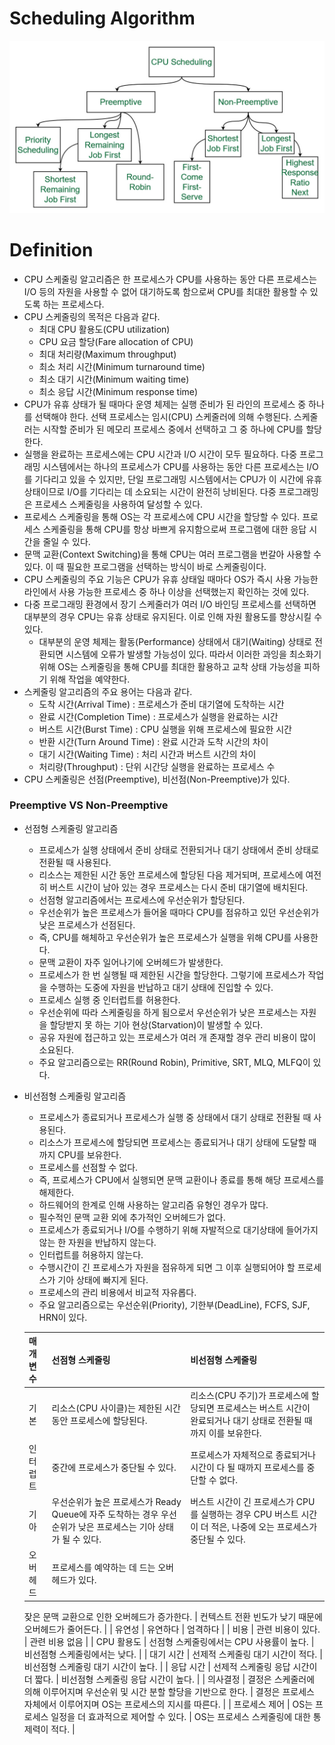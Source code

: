 # Scheduling Algorithm

![Untitled](Scheduling_Algorithm/Untitled.png)

# Definition

- CPU 스케줄링 알고리즘은 한 프로세스가 CPU를 사용하는 동안 다른 프로세스는 I/O 등의 자원을 사용할 수 없어 대기하도록 함으로써 CPU를 최대한 활용할 수 있도록 하는 프로세스다.
- CPU 스케줄링의 목적은 다음과 같다.
    - 최대 CPU 활용도(CPU utilization)
    - CPU 요금 할당(Fare allocation of CPU)
    - 최대 처리량(Maximum throughput)
    - 최소 처리 시간(Minimum turnaround time)
    - 최소 대기 시간(Minimum waiting time)
    - 최소 응답 시간(Minimum response time)
- CPU가 유휴 상태가 될 때마다 운영 체제는 실행 준비가 된 라인의 프로세스 중 하나를 선택해야 한다. 선택 프로세스는 임시(CPU) 스케줄러에 의해 수행된다. 스케줄러는 시작할 준비가 된 메모리 프로세스 중에서 선택하고 그 중 하나에 CPU를 할당한다.
- 실행을 완료하는 프로세스에는 CPU 시간과 I/O 시간이 모두 필요하다. 다중 프로그래밍 시스템에서는 하나의 프로세스가 CPU를 사용하는 동안 다른 프로세스는 I/O를 기다리고 있을 수 있지만, 단일 프로그래밍 시스템에서는 CPU가 이 시간에 유휴 상태이므로 I/O를 기다리는 데 소요되는 시간이 완전히 낭비된다. 다중 프로그래밍은 프로세스 스케줄링을 사용하여 달성할 수 있다.
- 프로세스 스케줄링을 통해 OS는 각 프로세스에 CPU 시간을 할당할 수 있다. 프로세스 스케줄링을 통해 CPU를 항상 바쁘게 유지함으로써 프로그램에 대한 응답 시간을 줄일 수 있다.
- 문맥 교환(Context Switching)을 통해 CPU는 여러 프로그램을 번갈아 사용할 수 있다. 이 때 필요한 프로그램을 선택하는 방식이 바로 스케줄링이다.
- CPU 스케줄링의 주요 기능은 CPU가 유휴 상태일 때마다 OS가 즉시 사용 가능한 라인에서 사용 가능한 프로세스 중 하나 이상을 선택했는지 확인하는 것에 있다.
- 다중 프로그래밍 환경에서 장기 스케줄러가 여러 I/O 바인딩 프로세스를 선택하면 대부분의 경우 CPU는 유휴 상태로 유지된다. 이로 인해 자원 활용도를 향상시킬 수 있다.
    - 대부분의 운영 체제는 활동(Performance) 상태에서 대기(Waiting) 상태로 전환되면 시스템에 오류가 발생할 가능성이 있다. 따라서 이러한 과잉을 최소화기 위해 OS는 스케줄링을 통해 CPU를 최대한 활용하고 교착 상태 가능성을 피하기 위해 작업을 예약한다.
- 스케줄링 알고리즘의 주요 용어는 다음과 같다.
    - 도착 시간(Arrival Time) : 프로세스가 준비 대기열에 도착하는 시간
    - 완료 시간(Completion Time) : 프로세스가 실행을 완료하는 시간
    - 버스트 시간(Burst Time) : CPU 실행을 위해 프로세스에 필요한 시간
    - 반환 시간(Turn Around Time) : 완료 시간과 도착 시간의 차이
    - 대기 시간(Waiting Time) : 처리 시간과 버스트 시간의 차이
    - 처리량(Throughput) : 단위 시간당 실행을 완료하는 프로세스 수
- CPU 스케줄링은 선점(Preemptive), 비선점(Non-Preemptive)가 있다.

### Preemptive VS Non-Preemptive

- 선점형 스케줄링 알고리즘
    - 프로세스가 실행 상태에서 준비 상태로 전환되거나 대기 상태에서 준비 상태로 전환될 때 사용된다.
    - 리소스는 제한된 시간 동안 프로세스에 할당된 다음 제거되며, 프로세스에 여전히 버스트 시간이 남아 있는 경우 프로세스는 다시 준비 대기열에 배치된다.
    - 선점형 알고리즘에서는 프로세스에 우선순위가 할당된다.
    - 우선순위가 높은 프로세스가 들어올 때마다 CPU를 점유하고 있던 우선순위가 낮은 프로세스가 선점된다.
    - 즉, CPU를 해체하고 우선순위가 높은 프로세스가 실행을 위해 CPU를 사용한다.
    - 문맥 교환이 자주 일어나기에 오버헤드가 발생한다.
    - 프로세스가 한 번 실행될 때 제한된 시간을 할당한다. 그렇기에 프로세스가 작업을 수행하는 도중에 자원을 반납하고 대기 상태에 진입할 수 있다.
    - 프로세스 실행 중 인터럽트를 허용한다.
    - 우선순위에 따라 스케줄링을 하게 됨으로서 우선순위가 낮은 프로세스는 자원을 할당받지 못 하는 기아 현상(Starvation)이 발생할 수 있다.
    - 공유 자원에 접근하고 있는 프로세스가 여러 개 존재할 경우 관리 비용이 많이 소요된다.
    - 주요 알고리즘으로는 RR(Round Robin), Primitive, SRT, MLQ, MLFQ이 있다.
- 비선점형 스케줄링 알고리즘
    - 프로세스가 종료되거나 프로세스가 실행 중 상태에서 대기 상태로 전환될 때 사용된다.
    - 리소스가 프로세스에 할당되면 프로세스는 종료되거나 대기 상태에 도달할 때까지 CPU를 보유한다.
    - 프로세스를 선점할 수 없다.
    - 즉, 프로세스가 CPU에서 실행되면 문맥 교환이나 종료를 통해 해당 프로세스를 해제한다.
    - 하드웨어의 한계로 인해 사용하는 알고리즘 유형인 경우가 많다.
    - 필수적인 문맥 교환 외에 추가적인 오버헤드가 없다.
    - 프로세스가 종료되거나 I/O를 수행하기 위해 자발적으로 대기상태에 들어가지 않는 한 자원을 반납하지 않는다.
    - 인터럽트를 허용하지 않는다.
    - 수행시간이 긴 프로세스가 자원을 점유하게 되면 그 이후 실행되어야 할 프로세스가 기아 상태에 빠지게 된다.
    - 프로세스의 관리 비용에서 비교적 자유롭다.
    - 주요 알고리즘으로는 우선순위(Priority), 기한부(DeadLine), FCFS, SJF, HRN이 있다.
    
    | 매개변수 | 선점형 스케줄링 | 비선점형 스케줄링 |
    | --- | --- | --- |
    | 기본 | 리소스(CPU 사이클)는 제한된 시간 동안 프로세스에 할당된다. | 리소스(CPU 주기)가 프로세스에 할당되면 프로세스는 버스트 시간이 완료되거나 대기 상태로 전환될 때까지 이를 보유한다. |
    | 인터럽트 | 중간에 프로세스가 중단될 수 있다. | 프로세스가 자체적으로 종료되거나 시간이 다 될 때까지 프로세스를 중단할 수 없다. |
    | 기아 | 우선순위가 높은 프로세스가 Ready Queue에 자주 도착하는 경우 우선순위가 낮은 프로세스는 기아 상태가 될 수 있다. | 버스트 시간이 긴 프로세스가 CPU를 실행하는 경우 CPU 버스트 시간이 더 적은, 나중에 오는 프로세스가 중단될 수 있다. |
    | 오버헤드 | 프로세스를 예약하는 데 드는 오버헤드가 있다.
    
    잦은 문맥 교환으로 인한 오버헤드가 증가한다. | 컨텍스트 전환 빈도가 낮기 때문에 오버헤드가 줄어든다. |
    | 유연성 | 유연하다 | 엄격하다 |
    | 비용 | 관련 비용이 있다. | 관련 비용 없음 |
    | CPU 활용도 | 선점형 스케줄링에서는 CPU 사용률이 높다. | 비선점형 스케줄링에서는 낮다. |
    | 대기 시간 | 선제적 스케줄링 대기 시간이 적다. | 비선점형 스케줄링 대기 시간이 높다. |
    | 응답 시간 | 선제적 스케줄링 응답 시간이 더 짧다. | 비선점형 스케줄링 응답 시간이 높다. |
    | 의사결정 | 결정은 스케줄러에 의해 이루어지며 우선순위 및 시간 분할 할당을 기반으로 한다. | 결정은 프로세스 자체에서 이루어지며 OS는 프로세스의 지시를 따른다. |
    | 프로세스 제어 | OS는 프로세스 일정을 더 효과적으로 제어할 수 있다. | OS는 프로세스 스케줄링에 대한 통제력이 적다. |